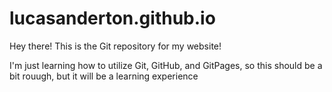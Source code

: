 # lucasanderton.github.io

Hey there! This is the Git repository for my website!

I'm just learning how to utilize Git, GitHub, and GitPages, so this should be a bit rouugh, but it will be a learning experience
